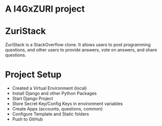 # A I4GxZURI project

# ZuriStack
ZuriStack is a StackOverflow clone. It allows users to post programming questions, and other users to provide answers, vote on answers, and share questions.

# Project Setup
- Created a Virtual Environment (local)
- Install Django and other Python Packages
- Start Django Project
- Store Secret Key/Config Keys in environment variables
- Create Apps (accounts, questions, common)
- Configure Template and Static folders
- Push to GitHub
